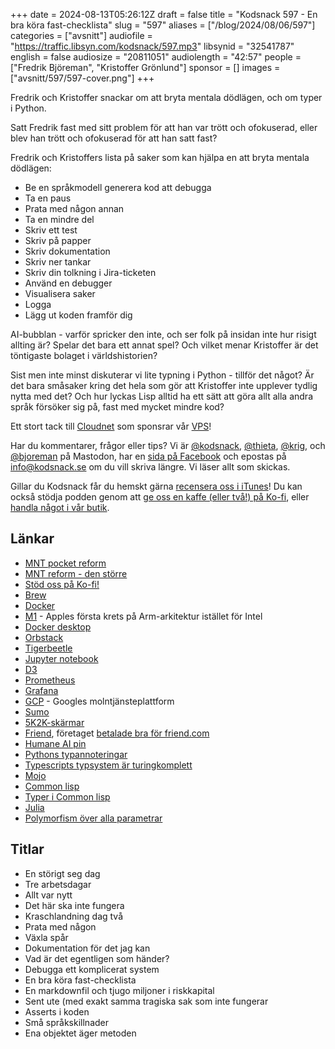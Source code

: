  +++
date = 2024-08-13T05:26:12Z
draft = false
title = "Kodsnack 597 - En bra köra fast-checklista"
slug = "597"
aliases = ["/blog/2024/08/06/597"]
categories = ["avsnitt"]
audiofile = "https://traffic.libsyn.com/kodsnack/597.mp3"
libsynid = "32541787"
english = false
audiosize = "20811051"
audiolength = "42:57"
people = ["Fredrik Björeman", "Kristoffer Grönlund"]
sponsor = []
images = ["avsnitt/597/597-cover.png"]
+++

Fredrik och Kristoffer snackar om att bryta mentala dödlägen, och om typer i Python.

Satt Fredrik fast med sitt problem för att han var trött och ofokuserad, eller blev han trött och ofokuserad för att han satt fast?

Fredrik och Kristoffers lista på saker som kan hjälpa en att bryta mentala dödlägen:
* Be en språkmodell generera kod att debugga
* Ta en paus
* Prata med någon annan
* Ta en mindre del
* Skriv ett test
* Skriv på papper
* Skriv dokumentation
* Skriv ner tankar
* Skriv din tolkning i Jira-ticketen
* Använd en debugger
* Visualisera saker
* Logga
* Lägg ut koden framför dig

AI-bubblan - varför spricker den inte, och ser folk på insidan inte hur risigt allting är? Spelar det bara ett annat spel? Och vilket menar Kristoffer är det töntigaste bolaget i världshistorien?

Sist men inte minst diskuterar vi lite typning i Python - tillför det något? Är det bara småsaker kring det hela som gör att Kristoffer inte upplever tydlig nytta med det? Och hur lyckas Lisp alltid ha ett sätt att göra allt alla andra språk försöker sig på, fast med mycket mindre kod?

Ett stort tack till [Cloudnet](https://www.cloudnet.se) som sponsrar vår [VPS](https://en.wikipedia.org/wiki/Virtual_private_server)!

Har du kommentarer, frågor eller tips? Vi är [@kodsnack](https://social.podsnack.se/@kodsnack), [@thieta](https://6510.nu/@thieta), [@krig](https://6510.nu/@krig), och [@bjoreman](https://toot.cafe/@bjoreman) på Mastodon, har en [sida på Facebook](https://www.facebook.com/) och epostas på [info@kodsnack.se](mailto:info@kodsnack.se) om du vill skriva längre. Vi läser allt som skickas.

Gillar du Kodsnack får du hemskt gärna [recensera oss i iTunes](https://itunes.apple.com/se/podcast/kodsnack/id561631498?l=en)! Du kan också stödja podden genom att <a href="https://ko-fi.com/kodsnack" rel="payment">ge oss en kaffe (eller två!) på Ko-fi</a>, eller [handla något i vår butik](https://shop.spreadshirt.se/kodsnack/).

## Länkar
* [MNT pocket reform](https://www.crowdsupply.com/mnt/pocket-reform)
* [MNT reform - den större](https://www.crowdsupply.com/mnt/reform)
* [Stöd oss på Ko-fi!](https://ko-fi.com/kodsnack)
* [Brew](https://brew.sh/)
* [Docker](https://en.wikipedia.org/wiki/Docker_%28software%29)
* [M1](https://en.wikipedia.org/wiki/Apple_M1) - Apples första krets på Arm-arkitektur istället för Intel
* [Docker desktop](https://www.docker.com/products/docker-desktop/)
* [Orbstack](https://orbstack.dev/)
* [Tigerbeetle](https://tigerbeetle.com/)
* [Jupyter notebook](https://jupyter.org/)
* [D3](https://d3js.org/)
* [Prometheus](https://prometheus.io/)
* [Grafana](https://grafana.com/)
* [GCP](https://en.wikipedia.org/wiki/Google_Cloud_Platform) - Googles molntjänsteplattform
* [Sumo](https://www.sumologic.com/)
* [5K2K-skärmar](https://www.amazon.com/5k2k-monitor/s?k=5k2k+monitor)
* [Friend](https://www.theverge.com/2024/7/30/24207029/friend-ai-companion-gadget), företaget [betalade bra för friend.com](https://www.theverge.com/2024/7/30/24210034/friend-ceo-spent-most-of-the-companys-money-buying-friend-com)
* [Humane AI pin](https://www.theverge.com/24126502/humane-ai-pin-review)
* [Pythons typannoteringar](https://docs.python.org/3/library/typing.html)
* [Typescripts typsystem är turingkomplett](https://github.com/microsoft/TypeScript/issues/14833)
* [Mojo](https://www.modular.com/mojo)
* [Common lisp](https://en.wikipedia.org/wiki/Common_Lisp)
* [Typer i Common lisp](https://lispcookbook.github.io/cl-cookbook/type.html)
* [Julia](https://julialang.org/)
* [Polymorfism över alla parametrar](https://en.wikipedia.org/wiki/Parametric_polymorphism)

## Titlar
* En störigt seg dag
* Tre arbetsdagar
* Allt var nytt
* Det här ska inte fungera
* Kraschlandning dag två
* Prata med någon
* Växla spår
* Dokumentation för det jag kan
* Vad är det egentligen som händer?
* Debugga ett komplicerat system
* En bra köra fast-checklista
* En markdownfil och tjugo miljoner i riskkapital
* Sent ute (med exakt samma tragiska sak som inte fungerar
* Asserts i koden
* Små språkskillnader
* Ena objektet äger metoden